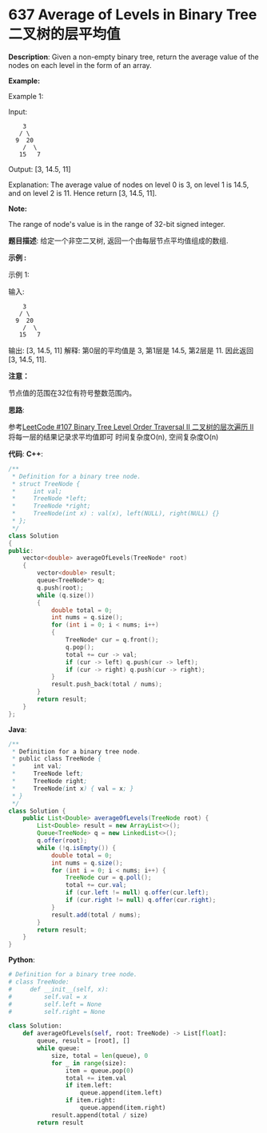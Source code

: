 # 637 Average of Levels in Binary Tree 二叉树的层平均值

__Description__:
Given a non-empty binary tree, return the average value of the nodes on each level in the form of an array.

__Example:__

Example 1:

Input:

```text
    3
   / \
  9  20
    /  \
   15   7
```

Output: [3, 14.5, 11]

Explanation:
The average value of nodes on level 0 is 3,  on level 1 is 14.5, and on level 2 is 11. Hence return [3, 14.5, 11].

__Note:__

The range of node's value is in the range of 32-bit signed integer.

__题目描述__:
给定一个非空二叉树, 返回一个由每层节点平均值组成的数组.

__示例 :__

示例 1:

输入:

```text
    3
   / \
  9  20
    /  \
   15   7
```

输出: [3, 14.5, 11]
解释:
第0层的平均值是 3,  第1层是 14.5, 第2层是 11. 因此返回 [3, 14.5, 11].

__注意：__

节点值的范围在32位有符号整数范围内。

__思路__:

参考[LeetCode #107 Binary Tree Level Order Traversal II 二叉树的层次遍历 II](https://www.jianshu.com/p/76abc4ff072f)
将每一层的结果记录求平均值即可
时间复杂度O(n), 空间复杂度O(n)

__代码__:
__C++__:

```C++
/**
 * Definition for a binary tree node.
 * struct TreeNode {
 *     int val;
 *     TreeNode *left;
 *     TreeNode *right;
 *     TreeNode(int x) : val(x), left(NULL), right(NULL) {}
 * };
 */
class Solution 
{
public:
    vector<double> averageOfLevels(TreeNode* root) 
    {
        vector<double> result;
        queue<TreeNode*> q;
        q.push(root);
        while (q.size()) 
        {
            double total = 0;
            int nums = q.size();
            for (int i = 0; i < nums; i++) 
            {
                TreeNode* cur = q.front();
                q.pop();
                total += cur -> val;
                if (cur -> left) q.push(cur -> left);
                if (cur -> right) q.push(cur -> right);
            }
            result.push_back(total / nums);
        }
        return result;        
    }
};
```

__Java__:

```Java
/**
 * Definition for a binary tree node.
 * public class TreeNode {
 *     int val;
 *     TreeNode left;
 *     TreeNode right;
 *     TreeNode(int x) { val = x; }
 * }
 */
class Solution {
    public List<Double> averageOfLevels(TreeNode root) {
        List<Double> result = new ArrayList<>();
        Queue<TreeNode> q = new LinkedList<>();
        q.offer(root);
        while (!q.isEmpty()) {
            double total = 0;
            int nums = q.size();
            for (int i = 0; i < nums; i++) {
                TreeNode cur = q.poll();
                total += cur.val;
                if (cur.left != null) q.offer(cur.left);
                if (cur.right != null) q.offer(cur.right);
            }
            result.add(total / nums);
        }
        return result;
    }
}
```

__Python__:

```Python
# Definition for a binary tree node.
# class TreeNode:
#     def __init__(self, x):
#         self.val = x
#         self.left = None
#         self.right = None

class Solution:
    def averageOfLevels(self, root: TreeNode) -> List[float]:
        queue, result = [root], []
        while queue:
            size, total = len(queue), 0
            for _ in range(size):
                item = queue.pop(0)
                total += item.val
                if item.left:
                    queue.append(item.left)
                if item.right:
                    queue.append(item.right)
            result.append(total / size)
        return result
```
